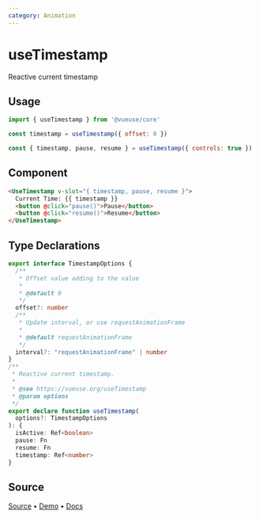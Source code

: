 ```yaml
---
category: Animation
---
```


# useTimestamp

Reactive current timestamp

## Usage

```js
import { useTimestamp } from '@vueuse/core'

const timestamp = useTimestamp({ offset: 0 })
```

```js
const { timestamp, pause, resume } = useTimestamp({ controls: true })
```

## Component
```html
<UseTimestamp v-slot="{ timestamp, pause, resume }">
  Current Time: {{ timestamp }}
  <button @click="pause()">Pause</button>
  <button @click="resume()">Resume</button>
</UseTimestamp>
```

<!--FOOTER_STARTS-->
## Type Declarations

```typescript
export interface TimestampOptions {
  /**
   * Offset value adding to the value
   *
   * @default 0
   */
  offset?: number
  /**
   * Update interval, or use requestAnimationFrame
   *
   * @default requestAnimationFrame
   */
  interval?: "requestAnimationFrame" | number
}
/**
 * Reactive current timestamp.
 *
 * @see https://vueuse.org/useTimestamp
 * @param options
 */
export declare function useTimestamp(
  options?: TimestampOptions
): {
  isActive: Ref<boolean>
  pause: Fn
  resume: Fn
  timestamp: Ref<number>
}
```

## Source

[Source](https://github.com/vueuse/vueuse/blob/main/packages/core/useTimestamp/index.ts) • [Demo](https://github.com/vueuse/vueuse/blob/main/packages/core/useTimestamp/demo.vue) • [Docs](https://github.com/vueuse/vueuse/blob/main/packages/core/useTimestamp/index.md)


<!--FOOTER_ENDS-->
